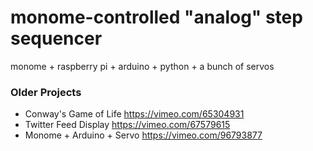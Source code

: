 # monome-controlled "analog" step sequencer

monome + raspberry pi + arduino + python + a bunch of servos


### Older Projects 

* Conway's Game of Life https://vimeo.com/65304931
* Twitter Feed Display https://vimeo.com/67579615
* Monome + Arduino + Servo https://vimeo.com/96793877
